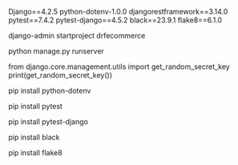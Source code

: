 <!-- Packages -->

Django==4.2.5
python-dotenv-1.0.0
djangorestframework==3.14.0
pytest==7.4.2
pytest-django==4.5.2
black==23.9.1
flake8==6.1.0



<!-- Commands -->

django-admin startproject drfecommerce

python manage.py runserver

from django.core.management.utils import get_random_secret_key
print(get_random_secret_key())

pip install python-dotenv

pip install pytest

pip install pytest-django

pip install black

pip install flake8